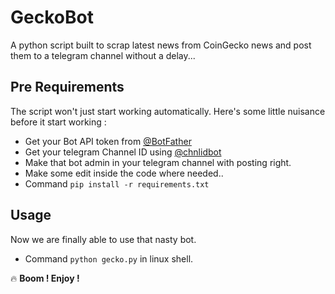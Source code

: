 # GeckoBot
A python script built to scrap latest news from CoinGecko news and post them to a telegram channel without a delay... 

## Pre Requirements

The script won't just start working automatically. Here's some little nuisance before it start working :

- Get your Bot API token from [@BotFather](https://t.me/botfather)
- Get your telegram Channel ID using [@chnlidbot](https://t.me/chnlidbot)
- Make that bot admin in your telegram channel with posting right.
- Make some edit inside the code where needed..
- Command `pip install -r requirements.txt`

## Usage
Now we are finally able to use that nasty bot.
- Command `python gecko.py` in linux shell.

🔥 **Boom !  Enjoy !**
